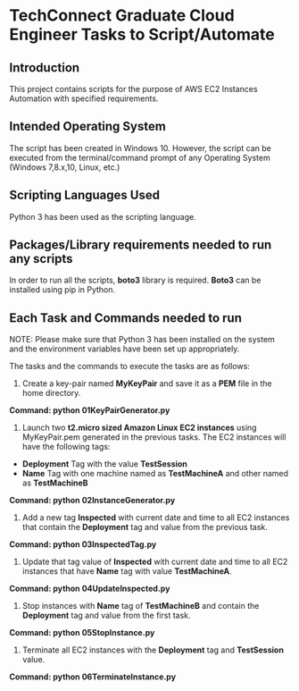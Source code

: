 TechConnect Graduate Cloud Engineer Tasks to Script/Automate
============================================================

Introduction
--------------
This project contains scripts for the purpose of AWS EC2 Instances Automation with specified requirements.


Intended Operating System
----------------------------

The script has been created in Windows 10. However, the script can be executed from the terminal/command prompt of any Operating System (Windows 7,8.x,10, Linux, etc.)

Scripting Languages Used
---------------------------

Python 3 has been used as the scripting language.

Packages/Library requirements needed to run any scripts
----------------------------------------------------------

In order to run all the scripts, **boto3** library is required. **Boto3** can be installed using pip in Python.

Each Task and Commands needed to run
---------------------------------------

NOTE: Please make sure that Python 3 has been installed on the system and the environment variables have been set up appropriately.


The tasks and the commands to execute the tasks are as follows:

1. Create a key-pair named **MyKeyPair** and save it as a **PEM** file in the home directory.

**Command: python 01KeyPairGenerator.py**

1. Launch two **t2.micro sized Amazon Linux EC2 instances** using MyKeyPair.pem generated in the previous tasks. The EC2 instances will have the following tags:

- **Deployment** Tag with the value **TestSession**
- **Name** Tag with one machine named as **TestMachineA** and other named as **TestMachineB**

**Command: python 02InstanceGenerator.py**

1. Add a new tag **Inspected** with current date and time to all EC2 instances that contain the **Deployment** tag and value from the previous task.

**Command: python 03InspectedTag.py**

1. Update that tag value of **Inspected** with current date and time to all EC2 instances that have **Name** tag with value **TestMachineA**.

**Command: python 04UpdateInspected.py**

1. Stop instances with **Name** tag of **TestMachineB** and contain the **Deployment** tag and value from the first task.

**Command: python 05StopInstance.py**

1. Terminate all EC2 instances with the **Deployment** tag and **TestSession** value.

**Command: python 06TerminateInstance.py**







